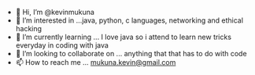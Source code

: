 - 👋 Hi, I’m @kevinmukuna
- 👀 I’m interested in ...java, python, c languages, networking and ethical hacking
- 🌱 I’m currently learning ... I love java so i attend to learn new tricks everyday in coding with java
- 💞️ I’m looking to collaborate on ... anything that that has to do with code
- 📫 How to reach me ... mukuna.kevin@gmail.com

<!---
kevinmukuna/kevinmukuna is a ✨ special ✨ repository because its `README.md` (this file) appears on your GitHub profile.
You can click the Preview link to take a look at your changes.
--->
